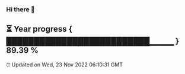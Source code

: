 ### Hi there 👋
⏳ Year progress { ██████████████████████████▁▁▁▁ } 89.39 %
---
⏰ Updated on Wed, 23 Nov 2022 06:10:31 GMT

